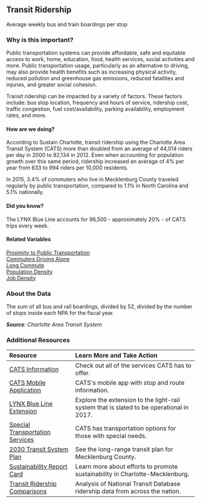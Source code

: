 ## Transit Ridership
Average weekly bus and train boardings per stop

### Why is this important?
Public transportation systems can provide affordable, safe and equitable access to work, home, education, food, health services, social activities and more. Public transportation usage, particularly as an alternative to driving, may also provide health benefits such as increasing physical activity, reduced pollution and greenhouse gas emissions, reduced fatalities and injuries, and greater social cohesion.  

Transit ridership can be impacted by a variety of factors. These factors include: bus stop location, frequency and hours of service, ridership cost, traffic congestion, fuel cost/availability, parking availability, employment rates, and more.


#### How are we doing?
According to Sustain Charlotte, transit ridership using the Charlotte Area Transit System (CATS) more than doubled from an average of 44,014 riders per day in 2000 to 92,134 in 2012. Even when accounting for population growth over this same period, ridership increased an average of 4% per year from 633 to 994 riders per 10,000 residents.

In 2015, 3.4% of commuters who live in Mecklenburg County traveled regularly by public transportation, compared to 1.1% in North Carolina and 5.1% nationally.

#### Did you know?
The LYNX Blue Line accounts for 96,500 - approximately 20% - of CATS trips every week.

#### Related Variables
<a href="javascript:void(0)" onclick="model.metricId = 'm36'">Proximity to Public Transportation</a>  
<a href="javascript:void(0)" onclick="model.metricId = 'm10'">Commuters Driving Alone</a>  
<a href="javascript:void(0)" onclick="model.metricId = 'm33'">Long Commute</a>  
<a href="javascript:void(0)" onclick="model.metricId = 'm47'">Population Density</a>  
<a href="javascript:void(0)" onclick="model.metricId = 'm75'">Job Density</a>  

### About the Data
The sum of all bus and rail boardings, divided by 52, divided by the number of  stops inside each NPA for the fiscal year.

_**Source**: Charlotte Area Transit System_

### Additional Resources
|Resource | Learn More and Take Action |
|:--- | :--- |
|[CATS Information](http://charlottenc.gov/cats/Pages/default.aspx)| Check out all of the services CATS has to offer.
|[CATS Mobile Application](http://charlottenc.gov/cats/bus/Pages/realtime-app.aspx)| CATS's mobile app with stop and route information.
|[LYNX Blue Line Extension](http://charlottenc.gov/cats/transit-planning/blue-line-extension/Pages/default.aspx)| Explore the extension to the light-rail system that is slated to be operational in 2017.
|[Special Transportation Services](http://charlottenc.gov/cats/para-transit/riding-para-transit/Pages/default.aspx)| CATS has transportation options for those with special needs.
|[2030 Transit System Plan](http://charlottenc.gov/cats/transit-planning/2030-plan/Pages/default.aspx) |See the long-range transit plan for Mecklenburg County.
|[Sustainability Report Card](http://www.sustaincharlotte.org/reportcard2014) |Learn more about efforts to promote sustainability in Charlotte-Mecklenburg.
|[Transit Ridership Comparisons](http://fivethirtyeight.com/datalab/how-your-citys-public-transit-stacks-up/) |Analysis of National Transit Database ridership data from across the nation.
